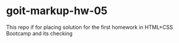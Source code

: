 # goit-markup-hw-05
This repo if for placing solution for the first homework in HTML+CSS Bootcamp and its checking
